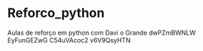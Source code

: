 # Reforco_python
Aulas de reforço em python com Davi o Grande dwPZmBWNLW EyFunGEZwG
 C54uVAcoc2 v6V9QsyHTN